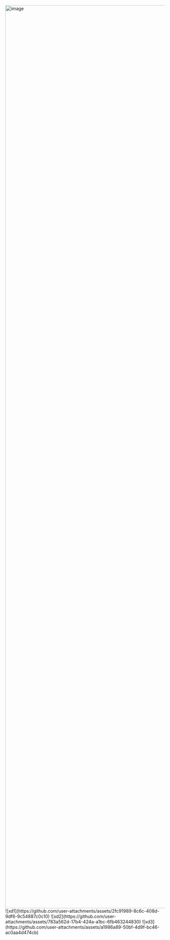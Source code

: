 <img width="1280" height="2856" alt="image" src="https://github.com/user-attachments/assets/f0695a55-ec83-4a9a-b550-59ef1bc0aca9" />
![xd1](https://github.com/user-attachments/assets/2fc91989-8c6c-408d-9df6-9c54887c0c10)
![xd2](https://github.com/user-attachments/assets/783a562d-17b4-424a-a1bc-6fb463244830)
![xd3](https://github.com/user-attachments/assets/a1986a89-50bf-4d9f-bc46-ac0aa4d474cb)
